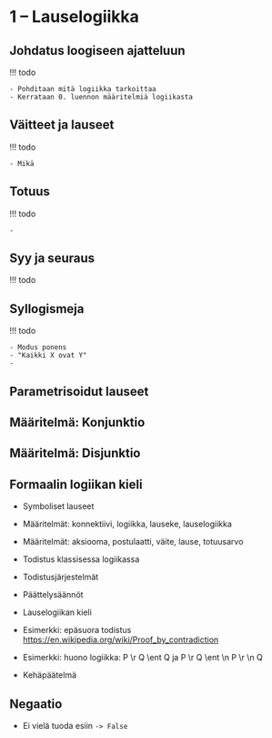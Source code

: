# 1 – Lauselogiikka

## Johdatus loogiseen ajatteluun

!!! todo

    - Pohditaan mitä logiikka tarkoittaa
    - Kerrataan 0. luennon määritelmiä logiikasta

## Väitteet ja lauseet

!!! todo

    - Mikä 

## Totuus

!!! todo

    - 

## Syy ja seuraus

!!! todo



## Syllogismeja

!!! todo

    - Modus ponens
    - "Kaikki X ovat Y"
    - 

## Parametrisoidut lauseet

## Määritelmä: Konjunktio

## Määritelmä: Disjunktio

## Formaalin logiikan kieli

- Symboliset lauseet

- Määritelmät: konnektiivi, logiikka, lauseke, lauselogiikka
- Määritelmät: aksiooma, postulaatti, väite, lause, totuusarvo
- Todistus klassisessa logiikassa
- Todistusjärjestelmät
- Päättelysäännöt
- Lauselogiikan kieli
- Esimerkki: epäsuora todistus <https://en.wikipedia.org/wiki/Proof_by_contradiction>
- Esimerkki: huono logiikka: P \r Q \ent Q ja P \r Q \ent \n P \r \n Q
- Kehäpäätelmä

## Negaatio
- Ei vielä tuoda esiin `-> False`


